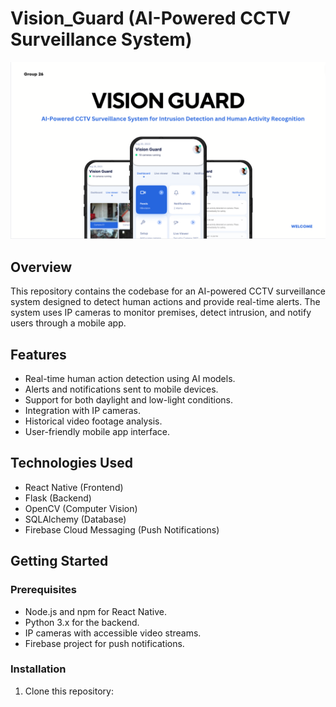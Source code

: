 
# Vision_Guard (AI-Powered CCTV Surveillance System)

![Alt text](https://github.com/tharoosha/Vision_Guard_2/blob/26d5894c2872fe13a9f727ef2d3542ad62284dd5/client/asserts/screens/Picture%201.png)

## Overview

This repository contains the codebase for an AI-powered CCTV surveillance system designed to detect human actions and provide real-time alerts. The system uses IP cameras to monitor premises, detect intrusion, and notify users through a mobile app.

## Features

- Real-time human action detection using AI models.
- Alerts and notifications sent to mobile devices.
- Support for both daylight and low-light conditions.
- Integration with IP cameras.
- Historical video footage analysis.
- User-friendly mobile app interface.

## Technologies Used

- React Native (Frontend)
- Flask (Backend)
- OpenCV (Computer Vision)
- SQLAlchemy (Database)
- Firebase Cloud Messaging (Push Notifications)

## Getting Started

### Prerequisites

- Node.js and npm for React Native.
- Python 3.x for the backend.
- IP cameras with accessible video streams.
- Firebase project for push notifications.

### Installation

1. Clone this repository:
